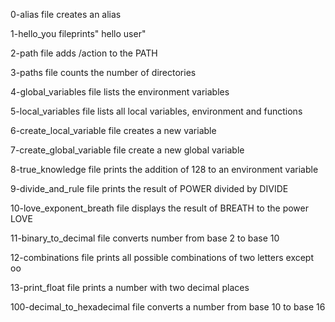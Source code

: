 0-alias file creates an alias

1-hello_you fileprints" hello user"

2-path file adds /action to the PATH

3-paths file counts the number of directories

4-global_variables file lists the environment variables

5-local_variables file lists all local variables, environment and functions

6-create_local_variable file creates a new variable

7-create_global_variable file create a new global variable

8-true_knowledge file prints the addition of 128 to an environment variable

9-divide_and_rule file prints the result of POWER divided by DIVIDE

10-love_exponent_breath file displays the result of BREATH to the power LOVE

11-binary_to_decimal file converts number from base 2 to base 10

12-combinations file prints all possible combinations of two letters except oo

13-print_float file prints a number with two decimal places

100-decimal_to_hexadecimal file converts a number from base 10 to base 16
